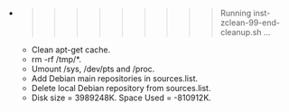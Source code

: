 * >>>>>>>>> Running inst-zclean-99-end-cleanup.sh ...
  * Clean apt-get cache.
  * rm -rf /tmp/*.
  * Umount /sys, /dev/pts and /proc.
  * Add Debian main repositories in sources.list.
  * Delete local Debian repository from sources.list.
  * Disk size = 3989248K. Space Used = -810912K.

